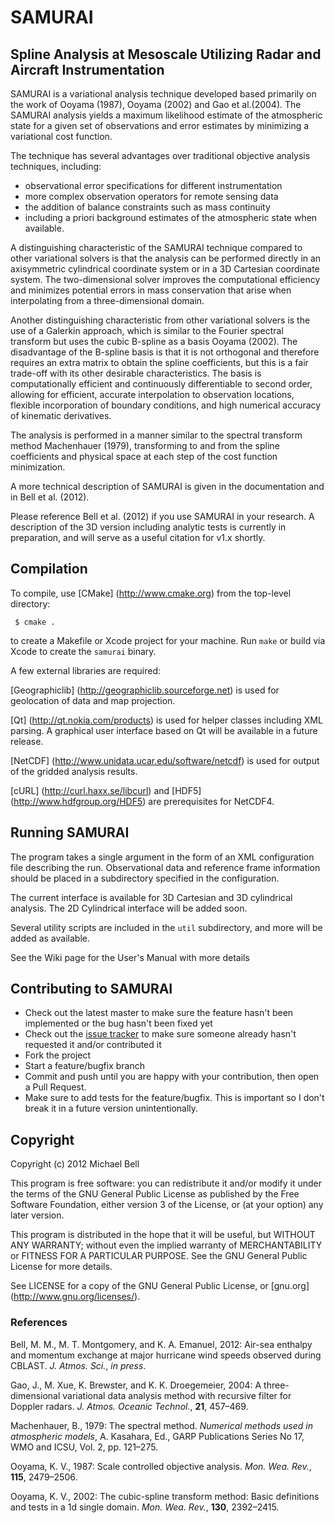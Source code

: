 # SAMURAI

## Spline Analysis at Mesoscale Utilizing Radar and Aircraft Instrumentation

SAMURAI is a variational analysis technique developed based primarily on the work of Ooyama (1987), Ooyama (2002) and Gao et al.(2004). The SAMURAI analysis yields a maximum likelihood estimate of the atmospheric state for a given set of observations and error estimates by minimizing a variational cost function. 

The technique has several advantages over traditional objective analysis techniques, including:

 + observational error specifications for different instrumentation
 + more complex observation operators for remote sensing data
 + the addition of  balance constraints such as mass continuity
 + including a priori background estimates of the atmospheric state when available. 

A distinguishing characteristic of the SAMURAI technique compared to other variational solvers is that the analysis can be performed directly in an axisymmetric cylindrical coordinate system or in a 3D Cartesian coordinate system. The two-dimensional solver improves the computational efficiency and minimizes potential errors in mass conservation that arise when interpolating from a three-dimensional domain. 

Another distinguishing characteristic from other variational solvers is the use of a Galerkin approach, which is similar to the Fourier spectral transform but uses the cubic B-spline as a basis Ooyama (2002). The disadvantage of the B-spline basis is that it is not orthogonal and therefore requires an extra matrix  to obtain the spline coefficients, but this is a fair trade-off with its other desirable characteristics. The basis is computationally efficient and continuously differentiable to second order, allowing for efficient, accurate interpolation to observation locations, flexible incorporation of boundary conditions, and high numerical accuracy of kinematic derivatives. 

The analysis is performed in a manner similar to the spectral transform method Machenhauer (1979), transforming to and from the spline coefficients and physical space at each step of the cost function minimization. 

A more technical description of SAMURAI is given in the documentation and in Bell et al. (2012).

Please reference Bell et al. (2012) if you use SAMURAI in your research. A description of the 3D version including analytic tests is currently in preparation, and will serve as a useful citation for v1.x shortly.

## Compilation

To compile, use [CMake] (http://www.cmake.org) from the top-level directory:

     $ cmake .

to create a Makefile or Xcode project for your machine. Run `make` or build via Xcode to create the `samurai` binary.

A few external libraries are required:

[Geographiclib] (http://geographiclib.sourceforge.net) is used for geolocation of data and map projection.

[Qt] (http://qt.nokia.com/products) is used for helper classes including XML parsing. A graphical user interface based on Qt will be available in a future release.

[NetCDF] (http://www.unidata.ucar.edu/software/netcdf) is used for output of the gridded analysis results.

[cURL] (http://curl.haxx.se/libcurl) and [HDF5] (http://www.hdfgroup.org/HDF5) are prerequisites for NetCDF4.

## Running SAMURAI

The program takes a single argument in the form of an XML configuration file describing the run. Observational data and reference frame information should be placed in a subdirectory specified in the configuration. 

The current interface is available for 3D Cartesian and 3D cylindrical analysis. The 2D Cylindrical interface will be added soon. 

Several utility scripts are included in the `util` subdirectory, and more will be added as available.

See the Wiki page for the User's Manual with more details

## Contributing to SAMURAI

* Check out the latest master to make sure the feature hasn't been implemented or the bug hasn't been fixed yet
* Check out the [issue tracker](http://github.com/mmbell/samurai/issues) to make sure someone already hasn't requested it and/or contributed it
* Fork the project
* Start a feature/bugfix branch
* Commit and push until you are happy with your contribution, then open a Pull Request.
* Make sure to add tests for the feature/bugfix. This is important so I don't break it in a future version unintentionally.

## Copyright

Copyright (c) 2012 Michael Bell

This program is free software: you can redistribute it and/or modify
it under the terms of the GNU General Public License as published by
the Free Software Foundation, either version 3 of the License, or
(at your option) any later version.

This program is distributed in the hope that it will be useful,
but WITHOUT ANY WARRANTY; without even the implied warranty of
MERCHANTABILITY or FITNESS FOR A PARTICULAR PURPOSE.  See the
GNU General Public License for more details.

See LICENSE for a copy of the GNU General Public License, or [gnu.org] (http://www.gnu.org/licenses/).

### References
Bell, M. M., M. T. Montgomery, and K. A. Emanuel, 2012: Air-sea enthalpy and momentum exchange at major hurricane wind speeds observed during CBLAST. *J. Atmos. Sci.*, *in press*.

Gao, J., M. Xue, K. Brewster, and K. K. Droegemeier, 2004: A three-dimensional variational data analysis method with recursive filter for Doppler radars. *J. Atmos. Oceanic Technol.*, **21**, 457–469.

Machenhauer, B., 1979: The spectral method. *Numerical methods used in atmospheric models*, A. Kasahara, Ed., GARP Publications Series No 17, WMO and ICSU, Vol. 2, pp. 121–275.

Ooyama, K. V., 1987: Scale controlled objective analysis. *Mon. Wea. Rev.*, **115**, 2479–2506.

Ooyama, K. V., 2002: The cubic-spline transform method: Basic definitions and tests in a 1d single domain. *Mon. Wea. Rev.*, **130**, 2392–2415.

